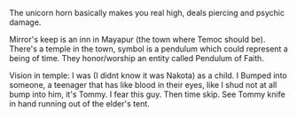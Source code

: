 The unicorn horn basically makes you real high, deals piercing and psychic damage. 

Mirror's keep is an inn in Mayapur (the town where Temoc should be). There's a temple in the town, symbol is a pendulum which could represent a being of time. They honor/worship an entity called Pendulum of Faith. 

Vision in temple: I was (I didnt know it was Nakota) as a child. I Bumped into someone, a teenager that has like blood in their eyes, like I shud not at all bump into him, it's Tommy. I fear this guy. Then time skip. See Tommy knife in hand running out of the elder's tent.